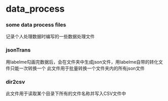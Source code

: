# data_process
### some data process files
记录个人处理数据时编写的一些数据处理文件
### jsonTrans
用labelme勾画完数据后，会在文件夹中生成json文件，用labelme自带的转化文件只能一次转换一个
此文件用于批量转换一个文件夹内的所有json文件
### dir2csv
此文件用于读取某个目录下所有的文件名称并写入CSV文件中
